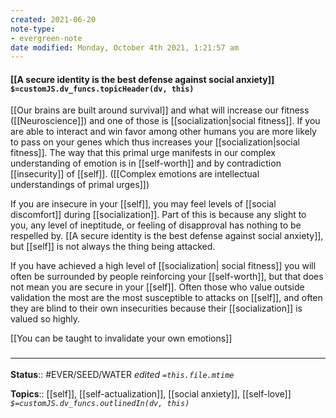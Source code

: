 ```yaml
---
created: 2021-06-20
note-type:
- evergreen-note
date modified: Monday, October 4th 2021, 1:21:57 am
---
```


#### [[A secure identity is the best defense against social anxiety]] `$=customJS.dv_funcs.topicHeader(dv, this)`

 [[Our brains are built around survival]] and what will increase our fitness ([[Neuroscience]]) and one of those is [[socialization|social fitness]]. If you are able to interact and win favor among other humans you are more likely to pass on your genes which thus increases your [[socialization|social fitness]]. The way that this primal urge manifests in our complex understanding of emotion is in [[self-worth]] and by contradiction [[insecurity]] of [[self]]. ([[Complex emotions are intellectual understandings of primal urges]]) 

 If you are insecure in your [[self]], you may feel levels of [[social discomfort]] during [[socialization]]. Part of this is because any slight to you, any level of ineptitude, or feeling of disapproval has nothing to be respelled by. [[A secure identity is the best defense against social anxiety]], but [[self]] is not always the thing being attacked.

 If you have achieved a high level of [[socialization| social fitness]] you will often be surrounded by people reinforcing your [[self-worth]], but that does not mean you are secure in your [[self]].  Often those who value outside validation the most are the most susceptible to attacks on [[self]], and often they are blind to their own insecurities because their [[socialization]] is valued so highly. 

[[You can be taught to invalidate your own emotions]]
### <hr class="footnote"/>

**Status**:: #EVER/SEED/WATER
*edited `=this.file.mtime`*

**Topics**:: [[self]], [[self-actualization]], [[social anxiety]], [[self-love]]
*`$=customJS.dv_funcs.outlinedIn(dv, this)`*

